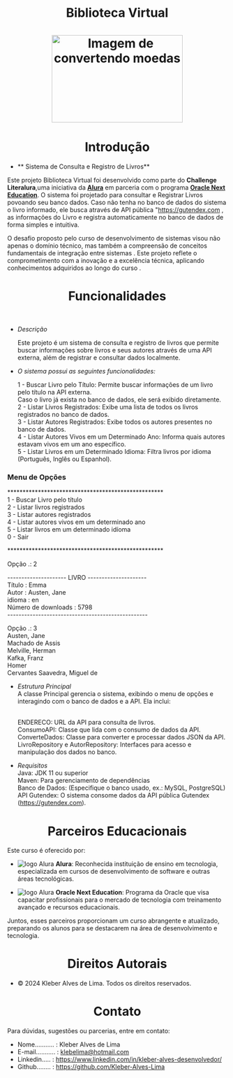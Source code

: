 <div align="center">
  <h1 align="center">
 Biblioteca Virtual
    <br />
    <br />
    <a href="Cadeado">
      <img src="src/Assets/ImagemConversor.png" alt="Imagem de convertendo moedas"  width="300" height="200">
     </a>
  </h1>
</div>
<h1 align="center"> Introdução </h1>

- ** Sistema de Consulta e Registro de Livros**

Este projeto Biblioteca Virtual  foi desenvolvido como parte do **Challenge Literalura**,uma iniciativa da [**Alura**](https://www.alura.com.br/) em parceria com o programa [**Oracle Next Education**](https://www.oracle.com/br/education/oracle-next-education/). O sistema foi projetado para  consultar e Registrar Livros povoando seu banco dados. Caso não tenha no banco de dados do sistema o livro informado, ele busca através de API pública "https://gutendex.com , as informações do Livro e registra automaticamente no banco de dados de forma simples e intuitiva. 

O desafio proposto pelo curso de desenvolvimento de sistemas visou não apenas o domínio técnico, mas também a compreensão de conceitos fundamentais de integração entre sistemas . Este projeto reflete o comprometimento com a inovação e a excelência técnica, aplicando conhecimentos adquiridos ao longo do curso . 

<h1 align="center"> Funcionalidades </h1><br>

- *Descrição* <br>

   Este projeto é um sistema de consulta e registro de livros que permite buscar informações sobre livros e seus autores através de uma API externa, além de registrar e consultar dados 
   localmente. <br>

- *O sistema possui as seguintes funcionalidades:*<br>

   1 - Buscar Livro pelo Título: Permite buscar informações de um livro pelo título na API externa.<br>
        Caso o livro já exista no banco de dados, ele será exibido diretamente.<br>
   2 - Listar Livros Registrados: Exibe uma lista de todos os livros registrados no banco de dados.<br>
   3 - Listar Autores Registrados: Exibe todos os autores presentes no banco de dados.<br>
   4 - Listar Autores Vivos em um Determinado Ano: Informa quais autores estavam vivos em um ano específico.<br>
   5 - Listar Livros em um Determinado Idioma: Filtra livros por idioma (Português, Inglês ou Espanhol).<br>


<h3>Menu de Opções</h3>

***************************************************<br>
1  - Buscar Livro pelo título<br>
2  - Listar livros registrados<br>
3  - Listar autores registrados<br>
4  - Listar autores vivos em um determinado ano<br>
5  - Listar livros em um determinado idíoma<br>
0 - Sair<br>

***************************************************<br>

Opção .: 2<br>

--------------------- LIVRO ---------------------<br>
Título              : Emma<br>
Autor               : Austen, Jane<br>
idioma              : en<br>
Número de downloads : 5798<br>
--------------------------------------------------<br>

Opção .: 3<br>
Austen, Jane<br>
Machado de Assis<br>
Melville, Herman<br>
Kafka, Franz<br>
Homer<br>
Cervantes Saavedra, Miguel de<br>

- *Estrutura Principal*<br>
  A classe Principal gerencia o sistema, exibindo o menu de opções e interagindo com o banco de dados e a API. Ela inclui:<br><br>

  ENDERECO: URL da API para consulta de livros.<br>
  ConsumoAPI: Classe que lida com o consumo de dados da API.<br>
  ConverteDados: Classe para converter e processar dados JSON da API.<br>
  LivroRepository e AutorRepository: Interfaces para acesso e manipulação dos dados no banco.<br>




- *Requisitos*<br>
  Java: JDK 11 ou superior <br>
  Maven: Para gerenciamento de dependências<br>
  Banco de Dados: (Especifique o banco usado, ex.: MySQL, PostgreSQL)<br>
  API Gutendex: O sistema consome dados da API pública Gutendex (https://gutendex.com).<br>


<h1 align="center"> Parceiros Educacionais</h1>

Este curso é oferecido por:   
 
- <img class="imagem" src="./src/Assets/Logo Alura.png" alt="logo Alura" >          **Alura**: Reconhecida instituição de ensino em tecnologia, especializada em cursos de desenvolvimento de software e outras áreas tecnológicas.
  
- <img class="imagem" src="./src/Assets/logo one.webp"  alt="logo Alura" >  **Oracle Next Education**: Programa da Oracle que visa capacitar profissionais para o mercado de tecnologia com treinamento avançado e recursos educacionais.

Juntos, esses parceiros proporcionam um curso abrangente e atualizado, preparando os alunos para se destacarem na área de desenvolvimento e tecnologia.

<h1 align="center"> Direitos Autorais</h1>

- ©  2024 Kleber Alves de Lima. Todos os direitos reservados.

<h1 align="center"> Contato</h1>

Para dúvidas, sugestões ou parcerias, entre em contato:

- Nome........... : Kleber Alves de Lima
- E-mail........... : klebelima@hotmail.com
- Linkedin..... : https://www.linkedin.com/in/kleber-alves-desenvolvedor/
- Github........ : https://github.com/Kleber-Alves-Lima

